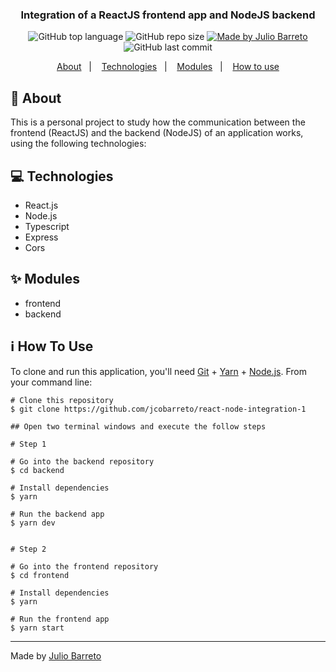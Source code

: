 <h3 align="center">
  Integration of a ReactJS frontend app and NodeJS backend
</h3>

<p align="center">
  <img alt="GitHub top language" src="https://img.shields.io/github/languages/top/jcobarreto/react-node-integration-1?style=flat">
  <img alt="GitHub repo size" src="https://img.shields.io/github/repo-size/jcobarreto/react-node-integration-1">
  <a href="https://rocketseat.com.br">
    <img alt="Made by Julio Barreto" src="https://img.shields.io/badge/made%20by-Julio%20Barreto-orange">
  </a>  
  <img alt="GitHub last commit" src="https://img.shields.io/github/last-commit/jcobarreto/react-node-integration-1">
</p>

<p align="center">
  <a href="#memo-about">About</a>&nbsp;&nbsp;&nbsp;|&nbsp;&nbsp;&nbsp;
  <a href="#computer-technologies">Technologies</a>&nbsp;&nbsp;&nbsp;|&nbsp;&nbsp;&nbsp;
  <a href="#-modules">Modules</a>&nbsp;&nbsp;&nbsp;|&nbsp;&nbsp;&nbsp;
  <a href="#information_source-how-to-use">How to use</a>
</p>


## :memo: About

This is a personal project to study how the communication between the frontend (ReactJS) and the backend (NodeJS) of an application works, using the following technologies:


## :computer: Technologies

- React.js
- Node.js
- Typescript
- Express
- Cors


## ✨ Modules

- frontend
- backend


## :information_source: How To Use

To clone and run this application, you'll need <a href="https://git-scm.com" rel="nofollow">Git</a> + <a href="https://legacy.yarnpkg.com" rel="nofollow">Yarn</a> + <a href="https://nodejs.org/" rel="nofollow">Node.js</a>. From your command line:

```
# Clone this repository
$ git clone https://github.com/jcobarreto/react-node-integration-1

## Open two terminal windows and execute the follow steps

# Step 1

# Go into the backend repository
$ cd backend

# Install dependencies
$ yarn

# Run the backend app
$ yarn dev


# Step 2

# Go into the frontend repository
$ cd frontend

# Install dependencies
$ yarn

# Run the frontend app
$ yarn start

```

---

Made by <a href="https://www.linkedin.com/in/jcobarreto">Julio Barreto</a>